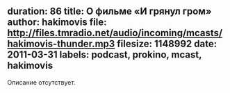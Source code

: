 duration: 86
title: О фильме «И грянул гром»
author: hakimovis
file: http://files.tmradio.net/audio/incoming/mcasts/hakimovis-thunder.mp3
filesize: 1148992
date: 2011-03-31
labels: podcast, prokino, mcast, hakimovis
---
Описание отсутствует.
